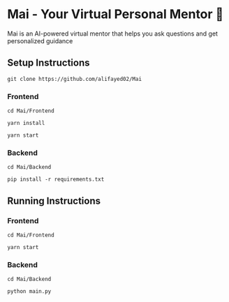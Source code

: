# Mai - Your Virtual Personal Mentor 🤖
Mai is an AI-powered virtual mentor that helps you ask questions and get personalized guidance

## Setup Instructions
```git clone https://github.com/alifayed02/Mai```
### Frontend

```cd Mai/Frontend```

```yarn install```
 
 ```yarn start```

 ### Backend

```cd Mai/Backend```

```pip install -r requirements.txt```

## Running Instructions
### Frontend
```cd Mai/Frontend```

```yarn start```

### Backend
```cd Mai/Backend```

```python main.py```